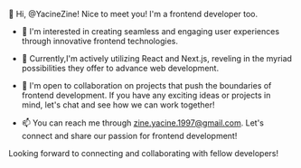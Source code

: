 👋 Hi, @YacineZine! Nice to meet you! I'm a frontend developer too.

- 👀 I'm interested in creating seamless and engaging user experiences through innovative frontend technologies.

- 🌱 Currently,I'm actively utilizing React and Next.js, reveling in the myriad possibilities they offer to advance web development.

- 💞️ I'm open to collaboration on projects that push the boundaries of frontend development. If you have any exciting ideas or projects in mind, let's chat and see how we can work together!

- 📫 You can reach me through zine.yacine.1997@gmail.com. Let's connect and share our passion for frontend development!

Looking forward to connecting and collaborating with fellow developers!

